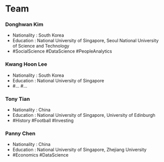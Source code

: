 # Team

### Donghwan Kim
 - Nationality : South Korea
 - Education   : National University of Singapore, Seoul National University of Science and Technology
 - #SocialScience #DataScience #PeopleAnalytics
 
### Kwang Hoon Lee
 - Nationality : South Korea
 - Education   : National University of Singapore
 - #... #...

### Tony Tian
 - Nationality : China
 - Education   : National University of Singapore, University of Edinburgh
 - #History #Football #Investing


 ### Panny Chen
 - Nationality : China
 - Education   : National University of Singapore, Zhejiang University
 - #Economics #DataScience

